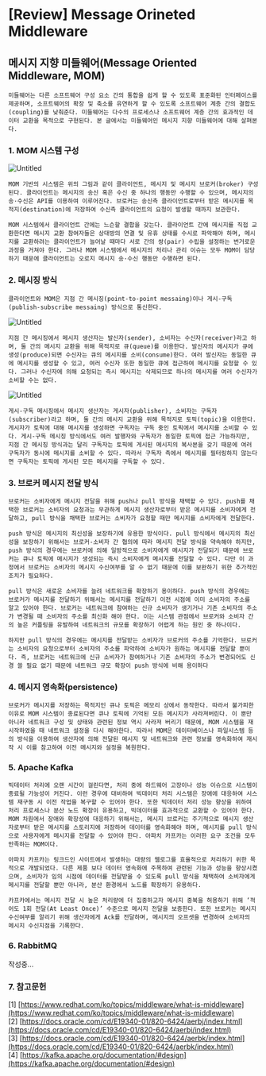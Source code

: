 # [Review] Message Orineted Middleware

## 메시지 지향 미들웨어(Message Oriented Middleware, MOM)

```
미들웨어는 다른 소프트웨어 구성 요소 간의 통합을 쉽게 할 수 있도록 표준화된 인터페이스를 제공하며, 소프트웨어의 확장 및 축소를 유연하게 할 수 있도록 소프트웨어 계층 간의 결합도(coupling)를 낮춰준다. 미들웨어는 다수의 프로세스나 소프트웨어 계층 간의 효과적인 데이터 교환을 목적으로 구현된다. 본 글에서는 미들웨어인 메시지 지향 미들웨어에 대해 살펴본다.
```

### 1. MOM 시스템 구성

![Untitled](../images/mom/Untitled.png)

```
MOM 기반의 시스템은 위의 그림과 같이 클라이언트, 메시지 및 메시지 브로커(broker) 구성된다. 클라이언트는 메시지의 송신 혹은 수신 중 하나의 행동만 수행할 수 있으며, 메시지의 송·수신은 API를 이용하여 이루어진다. 브로커는 송신측 클라이언트로부터 받은 메시지를 목적지(destination)에 저장하여 수신측 클라이언트의 요청이 발생할 때까지 보관한다.
```

```
MOM 시스템에서 클라이언트 간에는 느슨할 결합을 갖는다. 클라이언트 간에 메시지를 직접 교환한다면 메시지 교환 참여자들은 상대방의 연결 및 유휴 상태를 수시로 파악해야 하며, 메시지를 교환하려는 클라이언트가 늘어날 때마다 서로 간의 쌍(pair) 수립을 설정하는 번거로운 과정을 거쳐야 한다. 그러나 MOM 시스템에서 메시지의 처리나 관리 이슈는 모두 MOM이 담당하기 때문에 클라이언트는 오로지 메시지 송·수신 행동만 수행하면 된다.
```

### 2. 메시징 방식

```
클라이언트와 MOM은 지점 간 메시징(point-to-point messaing)이나 게시-구독(publish-subscribe messaing) 방식으로 통신한다.
```

![Untitled](../images/mom/Untitled1.png)

```
지점 간 메시징에서 메시지 생산자는 발신자(sender), 소비자는 수신자(receiver)라고 하며, 둘 간의 메시지 교환을 위해 목적지로 큐(queue)를 이용한다. 발신자의 메시지가 큐에 생성(produce)되면 수신자는 큐의 메시지를 소비(consume)한다. 여러 발신자는 동일한 큐에 메시지를 생성할 수 있고, 여러 수신자 또한 동일한 큐에 접근하여 메시지를 요청할 수 있다. 그러나 수신자에 의해 요청되는 즉시 메시지는 삭제되므로 하나의 메시지를 여러 수신자가 소비할 수는 없다.
```

![Untitled](../images/mom/Untitled2.png)

```
게시-구독 메시징에서 메시지 생산자는 게시자(publisher), 소비자는 구독자(subscriber)라고 하며, 둘 간의 메시지 교환을 위해 목적지로 토픽(topic)을 이용한다. 게시자가 토픽에 대해 메시지를 생성하면 구독자는 구독 중인 토픽에서 메시지를 소비할 수 있다. 게시-구독 메시징 방식에서도 여러 발행자와 구독자가 동일한 토픽에 접근 가능하지만, 지점 간 메시징 방식과는 달리 구독자는 토픽에 게시된 메시지의 복사본을 갖기 때문에 여러 구독자가 동시에 메시지를 소비할 수 있다. 따라서 구독자 측에서 메시지를 필터링하지 않는다면 구독자는 토픽에 게시된 모든 메시지를 구독할 수 있다.
```

### 3. 브로커 메시지 전달 방식

```
브로커는 소비자에게 메시지 전달을 위해 push나 pull 방식을 채택할 수 있다. push를 채택한 브로커는 소비자의 요청과는 무관하게 메시지 생산자로부터 받은 메시지를 소비자에게 전달하고, pull 방식을 채택한 브로커는 소비자가 요청할 때만 메시지를 소비자에게 전달한다.
```

```
push 방식은 메시지의 최신성을 보장하기에 유용한 방식이다. pull 방식에서 메시지의 최신성을 보장하기 위해서는 브로커-소비자 간 협의에 따라 메시지 전달 방식을 약속해야 하지만, push 방식의 경우에는 브로커에 의해 일방적으로 소비자에게 메시지가 전달되기 때문에 브로커는 큐나 토픽에 메시지가 생성되는 즉시 소비자에게 메시지를 전달할 수 있다. 다만 이 과정에서 브로커는 소비자의 메시지 수신여부를 알 수 없기 때문에 이를 보완하기 위한 추가적인 조치가 필요하다.
```

```
pull 방식은 새로운 소비자를 늘려 네트워크를 확장하기 용이하다. push 방식의 경우에는 브로커가 메시지를 전달하기 위해서는 메시지를 전달하기 이전 시점에 이미 소비자의 주소를 알고 있어야 한다. 브로커는 네트워크에 참여하는 신규 소비자가 생기거나 기존 소비자의 주소가 변경될 때 소비자의 주소를 최신화 해야 한다. 이는 시스템 관점에서 브로커와 소비자 간의 높은 커플링을 유발하여 네트워크의 규모를 확장하기 어렵게 하는 원인 중 하나이다.
```

```
하지만 pull 방식의 경우에는 메시지를 전달받는 소비자가 브로커의 주소를 기억한다. 브로커는 소비자의 요청으로부터 소비자의 주소를 파악하여 소비자가 원하는 메시지를 전달할 뿐이다. 즉, 브로커는 네트워크에 신규 소비자가 참여하거나 기존 소비자의 주소가 변경되어도 신경 쓸 필요 없기 때문에 네트워크 규모 확장이 push 방식에 비해 용이하다
```

### 4. 메시지 영속화(persistence)

```
브로커가 메시지를 저장하는 목적지인 큐나 토픽은 메모리 상에서 동작한다. 따라서 불가피한 이유로 MOM 시스템이 종료된다면 큐나 토픽에 기억된 모든 메시지가 사라져버린다. 이 뿐만 아니라 네트워크 구성 및 상태와 관련된 정보 역시 사라져 버리기 때문에, MOM 시스템을 재시작하였을 때 네트워크 설정을 다시 해야한다. 따라서 MOM은 데이터베이스나 파일시스템 등의 방식을 이용하여 생산자에 의해 전달된 메시지 및 네트워크와 관련 정보를 영속화하여 재시작 시 이를 참고하여 이전 메시지와 설정을 복원한다.
```

### 5. Apache Kafka

```
빅데이터 처리에 오랜 시간이 걸린다면, 처리 중에 하드웨어 고장이나 성능 이슈으로 시스템이 종료될 가능성이 커진다. 이런 경우에 대비하여 빅데이터 처리 시스템은 장애에 대응하여 시스템 재구동 시 이전 작업을 복구할 수 있어야 한다. 또한 빅데이터 처리 성능 향상을 위하여 처리 프로세스나 분산 노드 확장이 유용하고, 빅데이터를 효과적으로 교환할 수 있어야 한다. MOM 차원에서 장애와 확장성에 대응하기 위해서는, 메시지 브로커는 주기적으로 메시지 생산자로부터 받은 메시지를 스토리지에 저장하여 데이터를 영속화해야 하며, 메시지를 pull 방식으로 사용자에게 메시지를 전달할 수 있어야 한다. 아파치 카프카는 이러한 요구 조건을 모두 만족하는 MOM이다.
```

```
아파치 카프카는 링크드인 사이트에서 발생하는 대량의 웹로그를 효율적으로 처리하기 위한 목적으로 개발되었다. 다른 제품 보다 데이터 영속화에 주목하여 관련된 기능과 성능을 향상시켰으며, 소비자가 임의 시점에 데이터를 전달받을 수 있도록 pull 방식을 채택하여 소비자에게 메시지를 전달할 뿐만 아니라, 분산 환경에서 노드를 확장하기 유용하다.
```

```
카프카에서는 메시지 전달 시 높은 처리량에 더 집중하고자 메시지 중복을 허용하기 위해 ‘적어도 1회 전달(At Least Once)’ 수준으로 메시지 전달을 보증한다. 또한 브로커는 메시지 수신여부를 알리기 위해 생산자에게 Ack를 전달하며, 메시지의 오프셋을 변경하여 소비자의 메시지 수신지점을 기록한다.
```

### 6. RabbitMQ

작성중…

### 7. 참고문헌

[1] [https://www.redhat.com/ko/topics/middleware/what-is-middleware](https://www.redhat.com/ko/topics/middleware/what-is-middleware)
[2] [https://docs.oracle.com/cd/E19340-01/820-6424/aerbj/index.html](https://docs.oracle.com/cd/E19340-01/820-6424/aerbj/index.html)
[3] [https://docs.oracle.com/cd/E19340-01/820-6424/aerbk/index.html](https://docs.oracle.com/cd/E19340-01/820-6424/aerbk/index.html)
[4] [https://kafka.apache.org/documentation/#design](https://kafka.apache.org/documentation/#design)